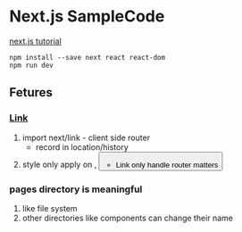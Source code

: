 # Next.js SampleCode

[next.js tutorial](https://learnnextjs.com/)

```
npm install --save next react react-dom
npm run dev
```

## Fetures
### [Link](https://github.com/zeit/next.js#routing)
1. import next/link - client side router
    - record in location/history 
2. style only apply on <a>, <button>
    - Link only handle router matters

### pages directory is meaningful
1. like file system
2. other directories like components can change their name
